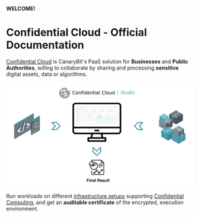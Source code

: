 **WELCOME!**

# Confidential Cloud - Official Documentation

[Confidential Cloud](http://confidentialcloud.io) is CanaryBit's PaaS solution for **Businesses** and **Public Authorities**, willing to collaborate by sharing and processing **sensitive** digital assets, data or algorithms.

![Confidential Cloud Solution](./img/confidential-cloud-solution.png)

Run workloads on different [infrastructure setups](infrastructure.md) supporting [Confidential Computing](https://www.canarybit.eu/what-is-confidential-computing-and-why-should-i-care/), and get an **auditable certificate** of the encrypted, execution environment.
